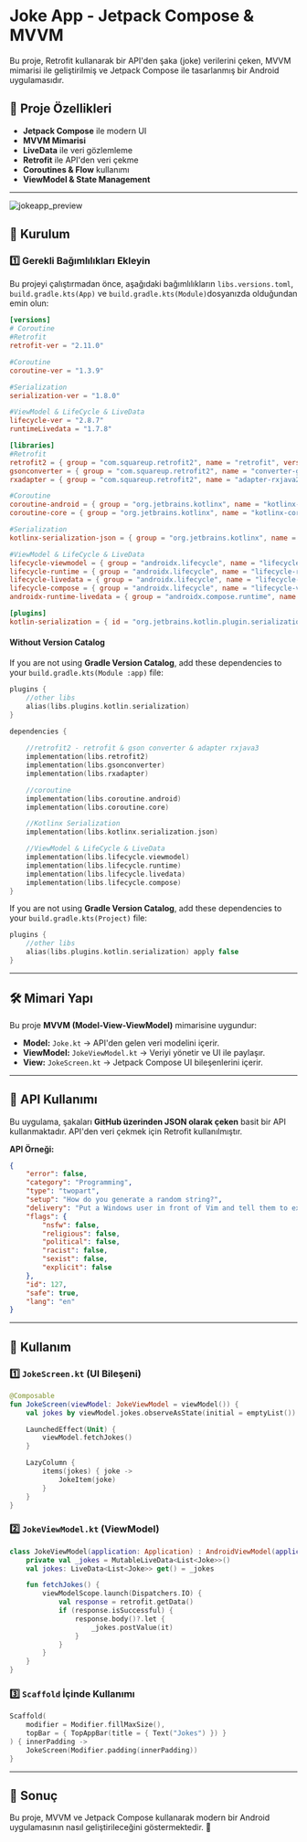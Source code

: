 
# Joke App - Jetpack Compose & MVVM

Bu proje, Retrofit kullanarak bir API'den şaka (joke) verilerini çeken, MVVM mimarisi ile geliştirilmiş ve Jetpack Compose ile tasarlanmış bir Android uygulamasıdır.

## 📌 Proje Özellikleri
- **Jetpack Compose** ile modern UI
- **MVVM Mimarisi**
- **LiveData** ile veri gözlemleme
- **Retrofit** ile API'den veri çekme
- **Coroutines & Flow** kullanımı
- **ViewModel & State Management**

---

![jokeapp_preview](https://github.com/user-attachments/assets/7b24d3af-a597-4020-adc4-99174f499acb)

## 🚀 Kurulum

### 1️⃣ Gerekli Bağımlılıkları Ekleyin
Bu projeyi çalıştırmadan önce, aşağıdaki bağımlılıkların `libs.versions.toml`, `build.gradle.kts(App)` ve `build.gradle.kts(Module)`dosyanızda olduğundan emin olun:

```toml
[versions]
# Coroutine
#Retrofit
retrofit-ver = "2.11.0"

#Coroutine
coroutine-ver = "1.3.9"

#Serialization
serialization-ver = "1.8.0"

#ViewModel & LifeCycle & LiveData
lifecycle-ver = "2.8.7"
runtimeLivedata = "1.7.8"

[libraries]
#Retrofit
retrofit2 = { group = "com.squareup.retrofit2", name = "retrofit", version.ref = "retrofit-ver" }
gsonconverter = { group = "com.squareup.retrofit2", name = "converter-gson", version.ref = "retrofit-ver" }
rxadapter = { group = "com.squareup.retrofit2", name = "adapter-rxjava2", version.ref = "retrofit-ver" }

#Coroutine
coroutine-android = { group = "org.jetbrains.kotlinx", name = "kotlinx-coroutines-android", version.ref = "coroutine-ver" }
coroutine-core = { group = "org.jetbrains.kotlinx", name = "kotlinx-coroutines-core", version.ref = "coroutine-ver" }

#Serialization
kotlinx-serialization-json = { group = "org.jetbrains.kotlinx", name = "kotlinx-serialization-json", version.ref = "serialization-ver" }

#ViewModel & LifeCycle & LiveData
lifecycle-viewmodel = { group = "androidx.lifecycle", name = "lifecycle-viewmodel-ktx", version.ref = "lifecycle-ver" }
lifecycle-runtime = { group = "androidx.lifecycle", name = "lifecycle-runtime-ktx", version.ref = "lifecycle-ver" }
lifecycle-livedata = { group = "androidx.lifecycle", name = "lifecycle-livedata-ktx", version.ref = "lifecycle-ver" }
lifecycle-compose = { group = "androidx.lifecycle", name = "lifecycle-viewmodel-compose", version.ref = "lifecycle-ver" }
androidx-runtime-livedata = { group = "androidx.compose.runtime", name = "runtime-livedata", version.ref = "runtimeLivedata" }

[plugins]
kotlin-serialization = { id = "org.jetbrains.kotlin.plugin.serialization", version.ref = "kotlin" }
```

#### Without Version Catalog
If you are not using **Gradle Version Catalog**, add these dependencies to your `build.gradle.kts(Module :app)` file:

```kotlin
plugins {
    //other libs
    alias(libs.plugins.kotlin.serialization)
}

dependencies {
  
    //retrofit2 - retrofit & gson converter & adapter rxjava3
    implementation(libs.retrofit2)
    implementation(libs.gsonconverter)
    implementation(libs.rxadapter)

    //coroutine
    implementation(libs.coroutine.android)
    implementation(libs.coroutine.core)

    //Kotlinx Serialization
    implementation(libs.kotlinx.serialization.json)

    //ViewModel & LifeCycle & LiveData
    implementation(libs.lifecycle.viewmodel)
    implementation(libs.lifecycle.runtime)
    implementation(libs.lifecycle.livedata)
    implementation(libs.lifecycle.compose)
}
```
If you are not using **Gradle Version Catalog**, add these dependencies to your `build.gradle.kts(Project)` file:
```kotlin
plugins {
    //other libs
    alias(libs.plugins.kotlin.serialization) apply false
}
```
---

## 🛠 Mimari Yapı
Bu proje **MVVM (Model-View-ViewModel)** mimarisine uygundur:

- **Model:** `Joke.kt` → API'den gelen veri modelini içerir.
- **ViewModel:** `JokeViewModel.kt` → Veriyi yönetir ve UI ile paylaşır.
- **View:** `JokeScreen.kt` → Jetpack Compose UI bileşenlerini içerir.

---

## 📡 API Kullanımı
Bu uygulama, şakaları **GitHub üzerinden JSON olarak çeken** basit bir API kullanmaktadır. API'den veri çekmek için Retrofit kullanılmıştır.

**API Örneği:**
```json
{
    "error": false,
    "category": "Programming",
    "type": "twopart",
    "setup": "How do you generate a random string?",
    "delivery": "Put a Windows user in front of Vim and tell them to exit.",
    "flags": {
        "nsfw": false,
        "religious": false,
        "political": false,
        "racist": false,
        "sexist": false,
        "explicit": false
    },
    "id": 127,
    "safe": true,
    "lang": "en"
}
```

---

## 📲 Kullanım

### 1️⃣ `JokeScreen.kt` (UI Bileşeni)
```kotlin
@Composable
fun JokeScreen(viewModel: JokeViewModel = viewModel()) {
    val jokes by viewModel.jokes.observeAsState(initial = emptyList())

    LaunchedEffect(Unit) {
        viewModel.fetchJokes()
    }

    LazyColumn {
        items(jokes) { joke ->
            JokeItem(joke)
        }
    }
}
```

### 2️⃣ `JokeViewModel.kt` (ViewModel)
```kotlin
class JokeViewModel(application: Application) : AndroidViewModel(application) {
    private val _jokes = MutableLiveData<List<Joke>>()
    val jokes: LiveData<List<Joke>> get() = _jokes

    fun fetchJokes() {
        viewModelScope.launch(Dispatchers.IO) {
            val response = retrofit.getData()
            if (response.isSuccessful) {
                response.body()?.let {
                    _jokes.postValue(it)
                }
            }
        }
    }
}
```

### 3️⃣ `Scaffold` İçinde Kullanımı
```kotlin
Scaffold(
    modifier = Modifier.fillMaxSize(),
    topBar = { TopAppBar(title = { Text("Jokes") }) }
) { innerPadding ->
    JokeScreen(Modifier.padding(innerPadding))
}
```

---

## 📌 Sonuç
Bu proje, MVVM ve Jetpack Compose kullanarak modern bir Android uygulamasının nasıl geliştirileceğini göstermektedir. 🚀


